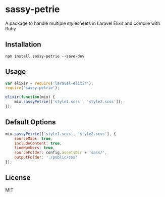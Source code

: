 # sassy-petrie
A package to handle multiple stylesheets in Laravel Elixir and compile with Ruby

## Installation
```
npm install sassy-petrie --save-dev
```

## Usage
```javascript
var elixir = require('laravel-elixir');
require('sassy-petrie');

elixir(function(mix) {
    mix.sassyPetrie(['style1.scss', 'style2.scss']);
});
```

## Default Options
```javascript
mix.sassyPetrie(['style1.scss', 'style2.scss'], {
    sourceMaps: true,
    includeContent: true,
    lineNumbers: true,
    sourceFolder: config.assetsDir + 'sass/',
    outputFolder: './public/css'
});
```

License
----
MIT
